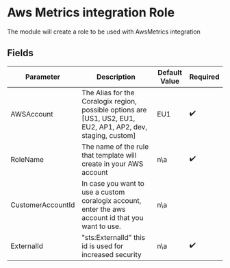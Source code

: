 # Aws Metrics integration Role

The module will create a role to be used with AwsMetrics integration

## Fields

| Parameter | Description | Default Value | Required |
|-----------|-------------|---------------|----------|
| AWSAccount | The Alias for the Coralogix region, possible options are [US1, US2, EU1, EU2, AP1, AP2, dev, staging, custom] | EU1 | :heavy_check_mark: |
| RoleName | The name of the rule that template will create in your AWS account | n\a | :heavy_check_mark: |
| CustomerAccountId | In case you want to use a custom coralogix account, enter the aws account id that you want to use.| n\a  | |
| ExternalId | "sts:ExternalId" this id is used for increased security | n\a | :heavy_check_mark: |
